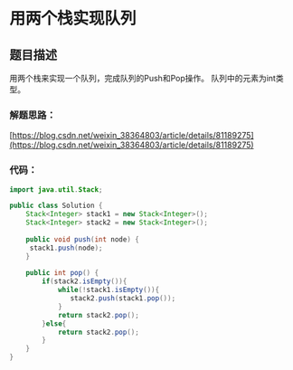 # 用两个栈实现队列

## 题目描述
用两个栈来实现一个队列，完成队列的Push和Pop操作。 队列中的元素为int类型。

### 解题思路：
[https://blog.csdn.net/weixin_38364803/article/details/81189275](https://blog.csdn.net/weixin_38364803/article/details/81189275)


### 代码：


```java
import java.util.Stack;

public class Solution {
    Stack<Integer> stack1 = new Stack<Integer>();
    Stack<Integer> stack2 = new Stack<Integer>();
    
    public void push(int node) {
     stack1.push(node);
    }
    
    public int pop() {
        if(stack2.isEmpty()){
            while(!stack1.isEmpty()){
               stack2.push(stack1.pop());
            }
            return stack2.pop();
        }else{
            return stack2.pop();
        }
    }
}

```